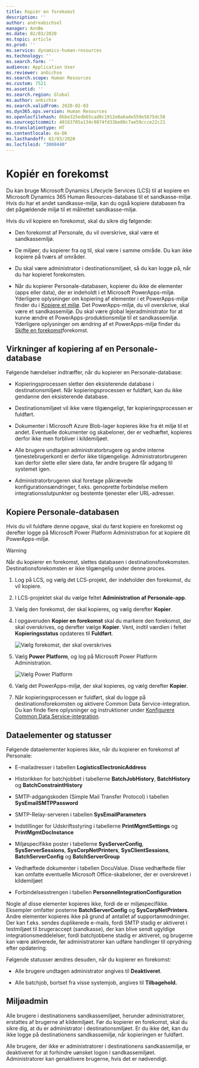 ```yaml
---
title: Kopiér en forekomst
description: ''
author: andreabichsel
manager: AnnBe
ms.date: 02/03/2020
ms.topic: article
ms.prod: ''
ms.service: dynamics-human-resources
ms.technology: ''
ms.search.form: ''
audience: Application User
ms.reviewer: anbichse
ms.search.scope: Human Resources
ms.custom: 7521
ms.assetid: ''
ms.search.region: Global
ms.author: anbichse
ms.search.validFrom: 2020-02-03
ms.dyn365.ops.version: Human Resources
ms.openlocfilehash: 0bbe325edb65cad0c1912e0a6ade559e5675dc58
ms.sourcegitcommit: 40163705a134c9874fd33be80c7ae59ccce22c21
ms.translationtype: HT
ms.contentlocale: da-DK
ms.lasthandoff: 02/03/2020
ms.locfileid: "3008440"
---
```

# <a name="copy-an-instance"></a>Kopiér en forekomst

Du kan bruge Microsoft Dynamics Lifecycle Services (LCS) til at kopiere en Microsoft Dynamics 365 Human Resources-database til et sandkasse-miljø. Hvis du har et andet sandkasse-miljø, kan du også kopiere databasen fra det pågældende miljø til et målrettet sandkasse-miljø.

Hvis du vil kopiere en forekomst, skal du sikre dig følgende:

- Den forekomst af Personale, du vil overskrive, skal være et sandkassemiljø.

- De miljøer, du kopierer fra og til, skal være i samme område. Du kan ikke kopiere på tværs af områder.

- Du skal være administrator i destinationsmiljøet, så du kan logge på, når du har kopieret forekomsten.

- Når du kopierer Personale-databasen, kopierer du ikke de elementer (apps eller data), der er indeholdt i et Microsoft PowerApps-miljø. Yderligere oplysninger om kopiering af elementer i et PowerApps-miljø finder du i [Kopiere et miljø](https://docs.microsoft.com/power-platform/admin/copy-environment). Det PowerApps-miljø, du vil overskrive, skal være et sandkassemiljø. Du skal være global lejeradministrator for at kunne ændre et PowerApps-produktionsmiljø til et sandkassemiljø. Yderligere oplysninger om ændring af et PowerApps-miljø finder du [Skifte en forekomst](https://docs.microsoft.com/dynamics365/admin/switch-instance)forekomst.

## <a name="effects-of-copying-a-human-resources-database"></a>Virkninger af kopiering af en Personale-database

Følgende hændelser indtræffer, når du kopierer en Personale-database:

- Kopieringsprocessen sletter den eksisterende database i destinationsmiljøet. Når kopieringsprocessen er fuldført, kan du ikke gendanne den eksisterende database.

- Destinationsmiljøet vil ikke være tilgængeligt, før kopieringsprocessen er fuldført.

- Dokumenter i Microsoft Azure Blob-lager kopieres ikke fra ét miljø til et andet. Eventuelle dokumenter og skabeloner, der er vedhæftet, kopieres derfor ikke men forbliver i kildemiljøet.

- Alle brugere undtagen administratorbrugere og andre interne tjenestebrugerkonti er derfor ikke tilgængelige. Administratorbrugeren kan derfor slette eller sløre data, før andre brugere får adgang til systemet igen.

- Administratorbrugeren skal foretage påkrævede konfigurationsændringer, f.eks. genoprette forbindelse mellem integrationsslutpunkter og bestemte tjenester eller URL-adresser.

## <a name="copy-the-human-resources-database"></a>Kopiere Personale-databasen

Hvis du vil fuldføre denne opgave, skal du først kopiere en forekomst og derefter logge på Microsoft Power Platform Administration for at kopiere dit PowerApps-miljø.

> [!WARNING]
> Når du kopierer en forekomst, slettes databasen i destinationsforekomsten. Destinationsforekomsten er ikke tilgængelig under denne proces.

1. Log på LCS, og vælg det LCS-projekt, der indeholder den forekomst, du vil kopiere.

2. I LCS-projektet skal du vælge feltet **Administration af Personale-app**.

3. Vælg den forekomst, der skal kopieres, og vælg derefter **Kopier**.

4. I opgaveruden **Kopier en forekomst** skal du markere den forekomst, der skal overskrives, og derefter vælge **Kopier**. Vent, indtil værdien i feltet **Kopieringsstatus** opdateres til **Fuldført**.

   ![[Vælg forekomst, der skal overskrives](./media/copy-instance-select-target-instance.png)](./media/copy-instance-select-target-instance.png)

5. Vælg **Power Platform**, og log på Microsoft Power Platform Administration.

   ![[Vælg Power Platform](./media/copy-instance-select-power-platform.png)](./media/copy-instance-select-power-platform.png)

6. Vælg det PowerApps-miljø, der skal kopieres, og vælg derefter **Kopier**.

7. Når kopieringsprocessen er fuldført, skal du logge på destinationsforekomsten og aktivere Common Data Service-integration. Du kan finde flere oplysninger og instruktioner under [Konfigurere Common Data Service-integration](https://docs.microsoft.com/dynamics365/talent/hr-common-data-service-integration).

## <a name="data-elements-and-statuses"></a>Dataelementer og statusser

Følgende dataelementer kopieres ikke, når du kopierer en forekomst af Personale:

- E-mailadresser i tabellen **LogisticsElectronicAddress**

- Historikken for batchjobbet i tabellerne **BatchJobHistory**, **BatchHistory** og **BatchConstraintHistory**

- SMTP-adgangskoden (Simple Mail Transfer Protocol) i tabellen **SysEmailSMTPPassword**

- SMTP-Relay-serveren i tabellen **SysEmailParameters**

- Indstillinger for Udskriftsstyring i tabellerne **PrintMgmtSettings** og **PrintMgmtDocInstance**

- Miljøspecifikke poster i tabellerne **SysServerConfig**, **SysServerSessions**, **SysCorpNetPrinters**, **SysClientSessions**, **BatchServerConfig** og **BatchServerGroup**

- Vedhæftede dokumenter i tabellen DocuValue. Disse vedhæftede filer kan omfatte eventuelle Microsoft Office-skabeloner, der er overskrevet i kildemiljøet

- Forbindelsesstrengen i tabellen **PersonnelIntegrationConfiguration**

Nogle af disse elementer kopieres ikke, fordi de er miljøspecifikke. Eksempler omfatter posterne **BatchServerConfig** og **SysCorpNetPrinters**. Andre elementer kopieres ikke på grund af antallet af supportanmodninger. Der kan f.eks. sendes duplikerede e-mails, fordi SMTP stadig er aktiveret i testmiljøet til brugeraccept (sandkasse), der kan blive sendt ugyldige integrationsmeddelelser, fordi batchjobbene stadig er aktiveret, og brugerne kan være aktiverede, før administratorer kan udføre handlinger til oprydning efter opdatering.

Følgende statusser ændres desuden, når du kopierer en forekomst:

- Alle brugere undtagen administrator angives til **Deaktiveret**.

- Alle batchjob, bortset fra visse systemjob, angives til **Tilbagehold.**

## <a name="environment-admin"></a>Miljøadmin

Alle brugere i destinationens sandkassemiljøet, herunder administratorer, erstattes af brugerne af kildemiljøet. Før du kopierer en forekomst, skal du sikre dig, at du er administrator i destinationsmiljøet. Er du ikke det, kan du ikke logge på destinationens sandkassemiljø, når kopieringen er fuldført.

Alle brugere, der ikke er administratorer i destinationens sandkassemiljø, er deaktiveret for at forhindre uønsket logon i sandkassemiljøet. Administratorer kan genaktivere brugerne, hvis det er nødvendigt.
